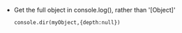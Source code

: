 - Get the full object in console.log(), rather than '[Object]'

      console.dir(myObject,{depth:null})

